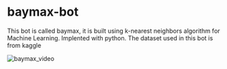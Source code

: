 # baymax-bot
This bot is called baymax, it is built using k-nearest neighbors algorithm for Machine Learning. Implented with python.
The dataset used in this bot is from kaggle

![baymax_video](https://user-images.githubusercontent.com/125277143/218757526-a2d2ea7a-c82b-40f1-8a40-d69ec091b6db.gif)
